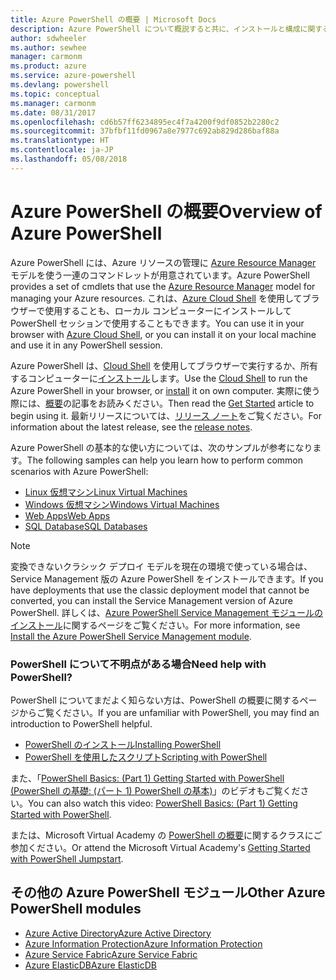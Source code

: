 ```yaml
---
title: Azure PowerShell の概要 | Microsoft Docs
description: Azure PowerShell について概説すると共に、インストールと構成に関するページへのリンクを紹介します。
author: sdwheeler
ms.author: sewhee
manager: carmonm
ms.product: azure
ms.service: azure-powershell
ms.devlang: powershell
ms.topic: conceptual
ms.manager: carmonm
ms.date: 08/31/2017
ms.openlocfilehash: cd6b57ff6234895ec4f7a4200f9df0852b2280c2
ms.sourcegitcommit: 37bfbf11fd0967a8e7977c692ab829d286baf88a
ms.translationtype: HT
ms.contentlocale: ja-JP
ms.lasthandoff: 05/08/2018
---
```

# <a name="overview-of-azure-powershell"></a><span data-ttu-id="86c1b-103">Azure PowerShell の概要</span><span class="sxs-lookup"><span data-stu-id="86c1b-103">Overview of Azure PowerShell</span></span>

<span data-ttu-id="86c1b-104">Azure PowerShell には、Azure リソースの管理に [Azure Resource Manager](/azure/azure-resource-manager/resource-group-overview) モデルを使う一連のコマンドレットが用意されています。</span><span class="sxs-lookup"><span data-stu-id="86c1b-104">Azure PowerShell provides a set of cmdlets that use the [Azure Resource Manager](/azure/azure-resource-manager/resource-group-overview) model for managing your Azure resources.</span></span> <span data-ttu-id="86c1b-105">これは、[Azure Cloud Shell](/azure/cloud-shell/overview) を使用してブラウザーで使用することも、ローカル コンピューターにインストールして PowerShell セッションで使用することもできます。</span><span class="sxs-lookup"><span data-stu-id="86c1b-105">You can use it in your browser with [Azure Cloud Shell](/azure/cloud-shell/overview), or you can install it on your local machine and use it in any PowerShell session.</span></span>

<span data-ttu-id="86c1b-106">Azure PowerShell は、[Cloud Shell](/azure/cloud-shell/overview) を使用してブラウザーで実行するか、所有するコンピューターに[インストール](install-azurerm-ps.md)します。</span><span class="sxs-lookup"><span data-stu-id="86c1b-106">Use the [Cloud Shell](/azure/cloud-shell/overview) to run the Azure PowerShell in your browser, or [install](install-azurerm-ps.md) it on own computer.</span></span> <span data-ttu-id="86c1b-107">実際に使う際には、[概要](get-started-azureps.md)の記事をお読みください。</span><span class="sxs-lookup"><span data-stu-id="86c1b-107">Then read the [Get Started](get-started-azureps.md) article to begin using it.</span></span> <span data-ttu-id="86c1b-108">最新リリースについては、[リリース ノート](release-notes-azureps.md)をご覧ください。</span><span class="sxs-lookup"><span data-stu-id="86c1b-108">For information about the latest release, see the [release notes](release-notes-azureps.md).</span></span>

<span data-ttu-id="86c1b-109">Azure PowerShell の基本的な使い方については、次のサンプルが参考になります。</span><span class="sxs-lookup"><span data-stu-id="86c1b-109">The following samples can help you learn how to perform common scenarios with Azure PowerShell:</span></span>

* [<span data-ttu-id="86c1b-110">Linux 仮想マシン</span><span class="sxs-lookup"><span data-stu-id="86c1b-110">Linux Virtual Machines</span></span>](/azure/virtual-machines/virtual-machines-linux-powershell-samples?toc=/powershell/azure/toc.json)
* [<span data-ttu-id="86c1b-111">Windows 仮想マシン</span><span class="sxs-lookup"><span data-stu-id="86c1b-111">Windows Virtual Machines</span></span>](/azure/virtual-machines/virtual-machines-windows-powershell-samples?toc=/powershell/azure/toc.json)
* [<span data-ttu-id="86c1b-112">Web Apps</span><span class="sxs-lookup"><span data-stu-id="86c1b-112">Web Apps</span></span>](/azure/app-service-web/app-service-powershell-samples?toc=/powershell/azure/toc.json)
* [<span data-ttu-id="86c1b-113">SQL Database</span><span class="sxs-lookup"><span data-stu-id="86c1b-113">SQL Databases</span></span>](/azure/sql-database/sql-database-powershell-samples?toc=/powershell/azure/toc.json)

> [!NOTE]
> <span data-ttu-id="86c1b-114">変換できないクラシック デプロイ モデルを現在の環境で使っている場合は、Service Management 版の Azure PowerShell をインストールできます。</span><span class="sxs-lookup"><span data-stu-id="86c1b-114">If you have deployments that use the classic deployment model that cannot be converted, you can install the Service Management version of Azure PowerShell.</span></span> <span data-ttu-id="86c1b-115">詳しくは、[Azure PowerShell Service Management モジュールのインストール](/powershell/azure/servicemanagement/install-azure-ps)に関するページをご覧ください。</span><span class="sxs-lookup"><span data-stu-id="86c1b-115">For more information, see [Install the Azure PowerShell Service Management module](/powershell/azure/servicemanagement/install-azure-ps).</span></span>


### <a name="need-help-with-powershell"></a><span data-ttu-id="86c1b-116">PowerShell について不明点がある場合</span><span class="sxs-lookup"><span data-stu-id="86c1b-116">Need help with PowerShell?</span></span>

<span data-ttu-id="86c1b-117">PowerShell についてまだよく知らない方は、PowerShell の概要に関するページからご覧ください。</span><span class="sxs-lookup"><span data-stu-id="86c1b-117">If you are unfamiliar with PowerShell, you may find an introduction to PowerShell helpful.</span></span>

* [<span data-ttu-id="86c1b-118">PowerShell のインストール</span><span class="sxs-lookup"><span data-stu-id="86c1b-118">Installing PowerShell</span></span>](/powershell/scripting/installing-windows-powershell)
* [<span data-ttu-id="86c1b-119">PowerShell を使用したスクリプト</span><span class="sxs-lookup"><span data-stu-id="86c1b-119">Scripting with PowerShell</span></span>](/powershell/scripting/scripting-with-windows-powershell)

<span data-ttu-id="86c1b-120">また、「[PowerShell Basics: (Part 1) Getting Started with PowerShell (PowerShell の基礎: (パート 1) PowerShell の基本)](https://channel9.msdn.com/Blogs/Taste-of-Premier/PowerShellBasicsPart1)」のビデオもご覧ください。</span><span class="sxs-lookup"><span data-stu-id="86c1b-120">You can also watch this video: [PowerShell Basics: (Part 1) Getting Started with PowerShell](https://channel9.msdn.com/Blogs/Taste-of-Premier/PowerShellBasicsPart1).</span></span>

<span data-ttu-id="86c1b-121">または、Microsoft Virtual Academy の [PowerShell の概要](https://mva.microsoft.com/liveevents/powershell-jumpstart)に関するクラスにご参加ください。</span><span class="sxs-lookup"><span data-stu-id="86c1b-121">Or attend the Microsoft Virtual Academy's [Getting Started with PowerShell Jumpstart](https://mva.microsoft.com/liveevents/powershell-jumpstart).</span></span>

## <a name="other-azure-powershell-modules"></a><span data-ttu-id="86c1b-122">その他の Azure PowerShell モジュール</span><span class="sxs-lookup"><span data-stu-id="86c1b-122">Other Azure PowerShell modules</span></span>

* [<span data-ttu-id="86c1b-123">Azure Active Directory</span><span class="sxs-lookup"><span data-stu-id="86c1b-123">Azure Active Directory</span></span>](/powershell/azure/active-directory/)
* [<span data-ttu-id="86c1b-124">Azure Information Protection</span><span class="sxs-lookup"><span data-stu-id="86c1b-124">Azure Information Protection</span></span>](/powershell/azure/aip/)
* [<span data-ttu-id="86c1b-125">Azure Service Fabric</span><span class="sxs-lookup"><span data-stu-id="86c1b-125">Azure Service Fabric</span></span>](/powershell/azure/service-fabric/)
* [<span data-ttu-id="86c1b-126">Azure ElasticDB</span><span class="sxs-lookup"><span data-stu-id="86c1b-126">Azure ElasticDB</span></span>](/powershell/azure/elasticdbjobs/)
